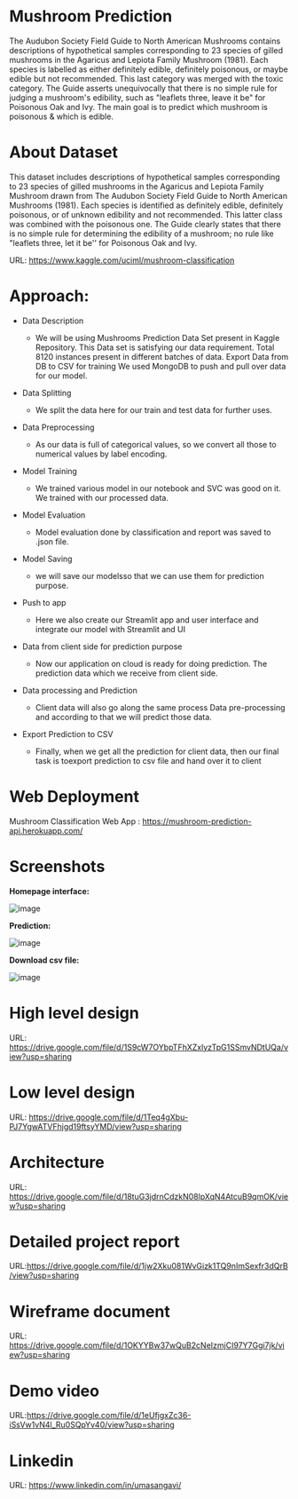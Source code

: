 Mushroom Prediction
==============================
The Audubon Society Field Guide to North American Mushrooms contains descriptions of hypothetical samples corresponding to 23 species of gilled mushrooms in the Agaricus and Lepiota Family Mushroom (1981). Each species is labelled as either definitely edible, definitely poisonous, or maybe edible but not recommended. This last category was merged with the toxic category. The Guide asserts unequivocally that there is no simple rule for judging a mushroom's edibility, such as "leaflets three, leave it be" for Poisonous Oak and Ivy. The main goal is to predict which mushroom is poisonous & which is edible.

About Dataset
================================
This dataset includes descriptions of hypothetical samples corresponding to 23 species of gilled mushrooms in the Agaricus and Lepiota Family Mushroom drawn from The Audubon Society Field Guide to North American Mushrooms (1981). Each species is identified as definitely edible, definitely poisonous, or of unknown edibility and not recommended. This latter class was combined with the poisonous one. The Guide clearly states that there is no simple rule for determining the edibility of a mushroom; no rule like "leaflets three, let it be'' for Poisonous Oak and Ivy.

URL: https://www.kaggle.com/uciml/mushroom-classification

Approach:
=================================
* Data Description
  * We will be using Mushrooms Prediction Data Set present in Kaggle Repository. This Data set is satisfying our data requirement. Total 8120 instances present in different        batches of data. Export Data from DB to CSV for training We used MongoDB to push and pull over data for our model.

* Data Splitting
  * We split the data here for our train and test data for further uses.

* Data Preprocessing
  * As our data is full of categorical values, so we convert all those to numerical values by label encoding.
  
* Model Training
  * We trained various model in our notebook and SVC was good on it. We trained with our processed data.
  
* Model Evaluation
  * Model evaluation done by classification and report was saved to .json file.

* Model Saving
  * we will save our modelsso that we can use them for prediction purpose.

* Push to app
  * Here we also create our Streamlit app and user interface and integrate our model with Streamlit and UI

* Data from client side for prediction purpose
  * Now our application on cloud is ready for doing prediction. The prediction data which we receive from client side.

* Data processing and Prediction
  * Client data will also go along the same process Data pre-processing and according to that we will predict those data.

* Export Prediction to CSV
  * Finally, when we get all the prediction for client data, then our final task is toexport prediction to csv file and hand over it to client
  
 Web Deployment
 ===================================
Mushroom Classification Web App : https://mushroom-prediction-api.herokuapp.com/

Screenshots
====================================
**Homepage interface:**

![image](https://user-images.githubusercontent.com/92853376/152312227-bf8d75e1-5169-4669-af01-a46c3a58fcf7.png)

**Prediction:**

![image](https://user-images.githubusercontent.com/92853376/152312323-0e664ff4-e5ab-48f1-a94d-f190ae6d9ad8.png)

**Download csv file:**

![image](https://user-images.githubusercontent.com/92853376/152312423-4f9f4b5a-2149-4a78-87f4-4fc8f150ad6d.png)

**High level design**
======================================
URL: https://drive.google.com/file/d/1S9cW7OYbpTFhXZxlyzTpG1SSmvNDtUQa/view?usp=sharing

**Low level design**
=======================================
URL: https://drive.google.com/file/d/1Teq4gXbu-PJ7YgwATVFhjgd19ftsyYMD/view?usp=sharing

**Architecture**
=======================================
URL: https://drive.google.com/file/d/18tuG3jdrnCdzkN08lpXqN4AtcuB9qmOK/view?usp=sharing

**Detailed project report**
=======================================
URL:https://drive.google.com/file/d/1jw2Xku081WvGizk1TQ9nImSexfr3dQrB/view?usp=sharing

**Wireframe document**
=======================================
URL: https://drive.google.com/file/d/1OKYYBw37wQuB2cNeIzmjCI97Y7Ggi7jk/view?usp=sharing

**Demo video**
=======================================
URL:https://drive.google.com/file/d/1eUfjgxZc36-iSsVw1vN4l_Ru0SQpYv40/view?usp=sharing 

**Linkedin**
========================================
URL: https://www.linkedin.com/in/umasangavi/





